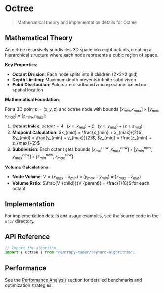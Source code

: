 # Octree

> Mathematical theory and implementation details for Octree

## Mathematical Theory

An octree recursively subdivides 3D space into eight octants, creating a hierarchical structure where each node represents a cubic region of space.

**Key Properties**:

- **Octant Division**: Each node splits into 8 children (2×2×2 grid)
- **Depth Limiting**: Maximum depth prevents infinite subdivision
- **Point Distribution**: Points are distributed among octants based on spatial location

**Mathematical Foundation**:

For a 3D point $p = (x, y, z)$ and octree node with bounds $[x_{min}, x_{max}] \times [y_{min}, y_{max}] \times [z_{min}, z_{max}]$:

1. **Octant Index**: $octant = 4 \cdot (x \geq x_{mid}) + 2 \cdot (y \geq y_{mid}) + (z \geq z_{mid})$
2. **Midpoint Calculation**: $x_{mid} = \frac{x_{min} + x_{max}}{2}$, $y_{mid} = \frac{y_{min} + y_{max}}{2}$, $z_{mid} = \frac{z_{min} + z_{max}}{2}$
3. **Subdivision**: Each octant gets bounds $[x_{min}^{new}, x_{max}^{new}] \times [y_{min}^{new}, y_{max}^{new}] \times [z_{min}^{new}, z_{max}^{new}]$

**Volume Calculations**:

- **Node Volume**: $V = (x_{max} - x_{min}) \times (y_{max} - y_{min}) \times (z_{max} - z_{min})$
- **Volume Ratio**: $\frac{V_{child}}{V_{parent}} = \frac{1}{8}$ for each octant

## Implementation

For implementation details and usage examples, see the source code in the `src/` directory.

## API Reference

```typescript
// Import the algorithm
import { Octree } from "@entropy-tamer/reynard-algorithms";
```

## Performance

See the [Performance Analysis](../performance/) section for detailed benchmarks and optimization strategies.
